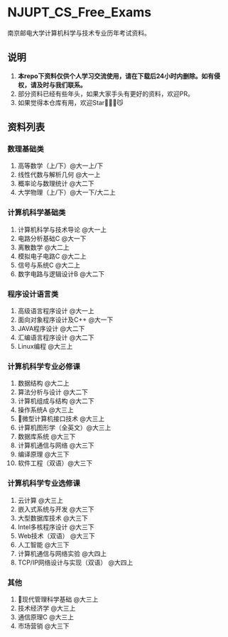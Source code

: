 # NJUPT_CS_Free_Exams
南京邮电大学计算机科学与技术专业历年考试资料。  
## 说明
1. **本repo下资料仅供个人学习交流使用，请在下载后24小时内删除。如有侵权，请及时与我们联系。**
2. 部分资料已经有些年头，如果大家手头有更好的资料，欢迎PR。  
3. 如果觉得本仓库有用，欢迎Star😼

## 资料列表
### 数理基础类
1. 高等数学（上/下）@大一上/下
2. 线性代数与解析几何 @大一上
3. 概率论与数理统计 @大二下
4. 大学物理（上/下）@大一下/大二上

### 计算机科学基础类
1. 计算机科学与技术导论 @大一上
2. 电路分析基础C @大一下
3. 离散数学 @大二上
4. 模拟电子电路C @大二上
5. 信号与系统C @大二上
6. 数字电路与逻辑设计B @大二下

### 程序设计语言类
1. 高级语言程序设计 @大一上
2. 面向对象程序设计及C++ @大一下
3. JAVA程序设计 @大二下
4. 汇编语言程序设计 @大二下
5. Linux编程 @大三上

### 计算机科学专业必修课
1. 数据结构 @大二上
2. 算法分析与设计 @大二下
3. 计算机组成与结构 @大二下
4. 操作系统A @大三上
5. 微型计算机接口技术 @大三上
6. 计算机图形学（全英文）@大三上
7. 数据库系统 @大三下
8. 计算机通信与网络 @大三下
9. 编译原理 @大三下
10. 软件工程（双语）@大三下

### 计算机科学专业选修课
1. 云计算 @大三上
2. 嵌入式系统与开发 @大三下
3. 大型数据库技术 @大三下
4. Intel多核程序设计 @大三下
5. Web技术（双语） @大三下
6. 人工智能 @大三下
7. 计算机通信与网络实验 @大四上
8. TCP/IP网络设计与实现（双语） @大四上

### 其他
1. 现代管理科学基础 @大三上
2. 技术经济学 @大三上
3. 通信原理C @大三上
4. 市场营销 @大三下